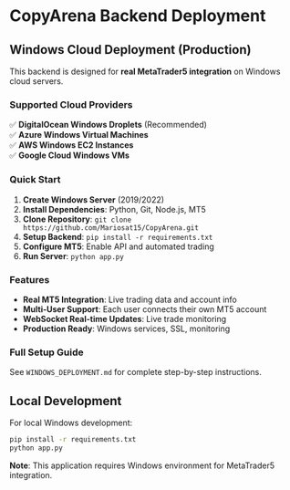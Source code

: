 # CopyArena Backend Deployment

## Windows Cloud Deployment (Production)

This backend is designed for **real MetaTrader5 integration** on Windows cloud servers.

### Supported Cloud Providers

✅ **DigitalOcean Windows Droplets** (Recommended)  
✅ **Azure Windows Virtual Machines**  
✅ **AWS Windows EC2 Instances**  
✅ **Google Cloud Windows VMs**  

### Quick Start

1. **Create Windows Server** (2019/2022)
2. **Install Dependencies**: Python, Git, Node.js, MT5
3. **Clone Repository**: `git clone https://github.com/Mariosat15/CopyArena.git`
4. **Setup Backend**: `pip install -r requirements.txt`
5. **Configure MT5**: Enable API and automated trading
6. **Run Server**: `python app.py`

### Features

- **Real MT5 Integration**: Live trading data and account info
- **Multi-User Support**: Each user connects their own MT5 account
- **WebSocket Real-time Updates**: Live trade monitoring
- **Production Ready**: Windows services, SSL, monitoring

### Full Setup Guide

See `WINDOWS_DEPLOYMENT.md` for complete step-by-step instructions.

## Local Development

For local Windows development:
```bash
pip install -r requirements.txt
python app.py
```

**Note**: This application requires Windows environment for MetaTrader5 integration. 